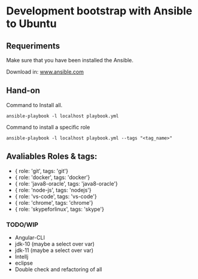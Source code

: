 # Development bootstrap with Ansible to Ubuntu

## Requeriments

Make sure that you have been installed the Ansible.

Download in: www.ansible.com

## Hand-on

Command to Install all.

`
    ansible-playbook -l localhost playbook.yml
`

Command to install a specific role

`
    ansible-playbook -l localhost playbook.yml --tags "<tag_name>"
`

## Avaliables Roles & tags:

- { role: 'git', tags: 'git'}
- { role: 'docker', tags: 'docker'}
- { role: 'java8-oracle', tags: 'java8-oracle'}
- { role: 'node-js', tags: 'nodejs'}
- { role: 'vs-code', tags: 'vs-code'}
- { role: 'chrome', tags: 'chrome'}
- { role: 'skypeforlinux', tags: 'skype'}

### TODO/WIP

- Angular-CLI
- jdk-10 (maybe a select over var)
- jdk-11 (maybe a select over var)
- Intellj
- eclipse
- Double check and refactoring of all
